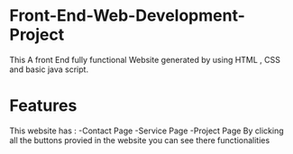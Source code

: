 # Front-End-Web-Development-Project
This A front End fully functional Website generated by using HTML , CSS and basic java script.
# Features 
This website has :
-Contact Page 
-Service Page 
-Project Page 
By clicking all the buttons provied in the website you can see there functionalities
